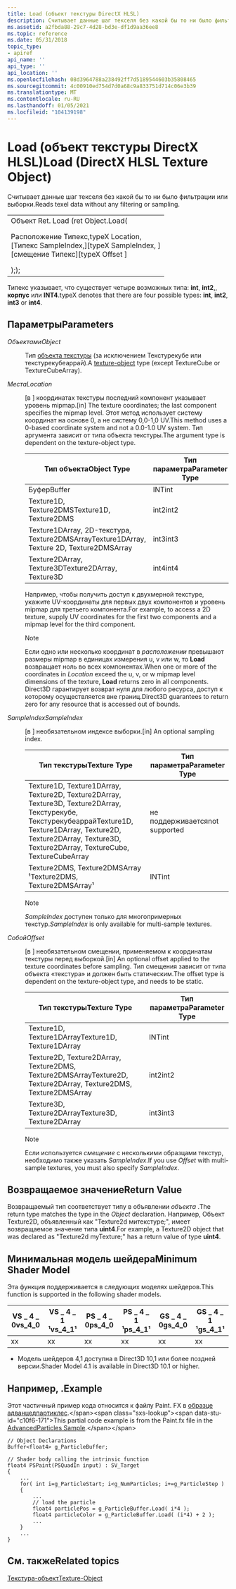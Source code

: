 ```yaml
---
title: Load (объект текстуры DirectX HLSL)
description: Считывает данные шаг текселя без какой бы то ни было фильтрации или выборки.
ms.assetid: a2fbda88-29c7-4d28-bd3e-df1d9aa36ee8
ms.topic: reference
ms.date: 05/31/2018
topic_type:
- apiref
api_name: ''
api_type: ''
api_location: ''
ms.openlocfilehash: 08d3964788a238492ff7d5189544603b35808465
ms.sourcegitcommit: 4c00910ed754d7d0a68c9a833751d714c06e3b39
ms.translationtype: MT
ms.contentlocale: ru-RU
ms.lasthandoff: 01/05/2021
ms.locfileid: "104139198"
---
```

# <a name="load-directx-hlsl-texture-object"></a><span data-ttu-id="c10f6-103">Load (объект текстуры DirectX HLSL)</span><span class="sxs-lookup"><span data-stu-id="c10f6-103">Load (DirectX HLSL Texture Object)</span></span>

<span data-ttu-id="c10f6-104">Считывает данные шаг текселя без какой бы то ни было фильтрации или выборки.</span><span class="sxs-lookup"><span data-stu-id="c10f6-104">Reads texel data without any filtering or sampling.</span></span>



<table>
<tbody>
<tr class="odd">
<td><span data-ttu-id="c10f6-105">Объект Ret. Load (</span><span class="sxs-lookup"><span data-stu-id="c10f6-105">ret Object.Load(</span></span><dl> <span data-ttu-id="c10f6-106">Расположение Типекс,</span><span class="sxs-lookup"><span data-stu-id="c10f6-106">typeX Location,</span></span><br />
<span data-ttu-id="c10f6-107">[Типекс SampleIndex,]</span><span class="sxs-lookup"><span data-stu-id="c10f6-107">[typeX SampleIndex, ]</span></span><br />
<span data-ttu-id="c10f6-108">[смещение Типекс]</span><span class="sxs-lookup"><span data-stu-id="c10f6-108">[typeX Offset ]</span></span><br />
</dl><span data-ttu-id="c10f6-109">);</span><span class="sxs-lookup"><span data-stu-id="c10f6-109">);</span></span></td>
</tr>
</tbody>
</table>

<span data-ttu-id="c10f6-110">Типекс указывает, что существует четыре возможных типа: **int**, **int2**,, **корпус** или **INT4**.</span><span class="sxs-lookup"><span data-stu-id="c10f6-110">typeX denotes that there are four possible types: **int**, **int2**, **int3** or **int4**.</span></span>

 

## <a name="parameters"></a><span data-ttu-id="c10f6-111">Параметры</span><span class="sxs-lookup"><span data-stu-id="c10f6-111">Parameters</span></span>

<dl> <dt>

<span data-ttu-id="c10f6-112"><span id="Object"></span><span id="object"></span><span id="OBJECT"></span>*Объектами*</span><span class="sxs-lookup"><span data-stu-id="c10f6-112"><span id="Object"></span><span id="object"></span><span id="OBJECT"></span>*Object*</span></span>
</dt> <dd>

<span data-ttu-id="c10f6-113">Тип [объекта текстуры](dx-graphics-hlsl-to-type.md) (за исключением Текстурекубе или текстурекубеаррай).</span><span class="sxs-lookup"><span data-stu-id="c10f6-113">A [texture-object](dx-graphics-hlsl-to-type.md) type (except TextureCube or TextureCubeArray).</span></span>

</dd> <dt>

<span data-ttu-id="c10f6-114"><span id="Location"></span><span id="location"></span><span id="LOCATION"></span>*Места*</span><span class="sxs-lookup"><span data-stu-id="c10f6-114"><span id="Location"></span><span id="location"></span><span id="LOCATION"></span>*Location*</span></span>
</dt> <dd>

<span data-ttu-id="c10f6-115">\[в \] координатах текстуры последний компонент указывает уровень mipmap.</span><span class="sxs-lookup"><span data-stu-id="c10f6-115">\[in\] The texture coordinates; the last component specifies the mipmap level.</span></span> <span data-ttu-id="c10f6-116">Этот метод использует систему координат на основе 0, а не систему 0,0-1,0 UV.</span><span class="sxs-lookup"><span data-stu-id="c10f6-116">This method uses a 0-based coordinate system and not a 0.0-1.0 UV system.</span></span> <span data-ttu-id="c10f6-117">Тип аргумента зависит от типа объекта текстуры.</span><span class="sxs-lookup"><span data-stu-id="c10f6-117">The argument type is dependent on the texture-object type.</span></span>



| <span data-ttu-id="c10f6-118">Тип объекта</span><span class="sxs-lookup"><span data-stu-id="c10f6-118">Object Type</span></span>                                  | <span data-ttu-id="c10f6-119">Тип параметра</span><span class="sxs-lookup"><span data-stu-id="c10f6-119">Parameter Type</span></span> |
|----------------------------------------------|----------------|
| <span data-ttu-id="c10f6-120">Буфер</span><span class="sxs-lookup"><span data-stu-id="c10f6-120">Buffer</span></span>                                       | <span data-ttu-id="c10f6-121">INT</span><span class="sxs-lookup"><span data-stu-id="c10f6-121">int</span></span>            |
| <span data-ttu-id="c10f6-122">Texture1D, Texture2DMS</span><span class="sxs-lookup"><span data-stu-id="c10f6-122">Texture1D, Texture2DMS</span></span>                       | <span data-ttu-id="c10f6-123">int2</span><span class="sxs-lookup"><span data-stu-id="c10f6-123">int2</span></span>           |
| <span data-ttu-id="c10f6-124">Texture1DArray, 2D-текстура, Texture2DMSArray</span><span class="sxs-lookup"><span data-stu-id="c10f6-124">Texture1DArray, Texture 2D, Texture2DMSArray</span></span> | <span data-ttu-id="c10f6-125">int3</span><span class="sxs-lookup"><span data-stu-id="c10f6-125">int3</span></span>           |
| <span data-ttu-id="c10f6-126">Texture2DArray, Texture3D</span><span class="sxs-lookup"><span data-stu-id="c10f6-126">Texture2DArray, Texture3D</span></span>                    | <span data-ttu-id="c10f6-127">int4</span><span class="sxs-lookup"><span data-stu-id="c10f6-127">int4</span></span>           |



 

<span data-ttu-id="c10f6-128">Например, чтобы получить доступ к двухмерной текстуре, укажите UV-координаты для первых двух компонентов и уровень mipmap для третьего компонента.</span><span class="sxs-lookup"><span data-stu-id="c10f6-128">For example, to access a 2D texture, supply UV coordinates for the first two components and a mipmap level for the third component.</span></span>

> [!Note]  
> <span data-ttu-id="c10f6-129">Если одно или несколько координат в *расположении* превышают размеры mipmap в единицах измерения u, v или w, то **Load** возвращает ноль во всех компонентах.</span><span class="sxs-lookup"><span data-stu-id="c10f6-129">When one or more of the coordinates in *Location* exceed the u, v, or w mipmap level dimensions of the texture, **Load** returns zero in all components.</span></span> <span data-ttu-id="c10f6-130">Direct3D гарантирует возврат нуля для любого ресурса, доступ к которому осуществляется вне границ.</span><span class="sxs-lookup"><span data-stu-id="c10f6-130">Direct3D guarantees to return zero for any resource that is accessed out of bounds.</span></span>

 

</dd> <dt>

<span data-ttu-id="c10f6-131"><span id="SampleIndex"></span><span id="sampleindex"></span><span id="SAMPLEINDEX"></span>*SampleIndex*</span><span class="sxs-lookup"><span data-stu-id="c10f6-131"><span id="SampleIndex"></span><span id="sampleindex"></span><span id="SAMPLEINDEX"></span>*SampleIndex*</span></span>
</dt> <dd>

<span data-ttu-id="c10f6-132">\[в \] необязательном индексе выборки.</span><span class="sxs-lookup"><span data-stu-id="c10f6-132">\[in\] An optional sampling index.</span></span>



| <span data-ttu-id="c10f6-133">Тип текстуры</span><span class="sxs-lookup"><span data-stu-id="c10f6-133">Texture Type</span></span>                                                                                                   | <span data-ttu-id="c10f6-134">Тип параметра</span><span class="sxs-lookup"><span data-stu-id="c10f6-134">Parameter Type</span></span> |
|----------------------------------------------------------------------------------------------------------------|----------------|
| <span data-ttu-id="c10f6-135">Texture1D, Texture1DArray, Texture2D, Texture2DArray, Texture3D, Texture2DArray, Текстурекубе, Текстурекубеаррай</span><span class="sxs-lookup"><span data-stu-id="c10f6-135">Texture1D, Texture1DArray, Texture2D, Texture2DArray, Texture3D, Texture2DArray, TextureCube, TextureCubeArray</span></span> | <span data-ttu-id="c10f6-136">не поддерживается</span><span class="sxs-lookup"><span data-stu-id="c10f6-136">not supported</span></span>  |
| <span data-ttu-id="c10f6-137">Texture2DMS, Texture2DMSArray ¹</span><span class="sxs-lookup"><span data-stu-id="c10f6-137">Texture2DMS, Texture2DMSArray¹</span></span>                                                                                 | <span data-ttu-id="c10f6-138">INT</span><span class="sxs-lookup"><span data-stu-id="c10f6-138">int</span></span>            |



 

> [!Note]  
> <span data-ttu-id="c10f6-139">*SampleIndex* доступен только для многопримерных текстур.</span><span class="sxs-lookup"><span data-stu-id="c10f6-139">*SampleIndex* is only available for multi-sample textures.</span></span>

 

</dd> <dt>

<span data-ttu-id="c10f6-140"><span id="Offset"></span><span id="offset"></span><span id="OFFSET"></span>*Собой*</span><span class="sxs-lookup"><span data-stu-id="c10f6-140"><span id="Offset"></span><span id="offset"></span><span id="OFFSET"></span>*Offset*</span></span>
</dt> <dd>

<span data-ttu-id="c10f6-141">\[в \] необязательном смещении, применяемом к координатам текстуры перед выборкой.</span><span class="sxs-lookup"><span data-stu-id="c10f6-141">\[in\] An optional offset applied to the texture coordinates before sampling.</span></span> <span data-ttu-id="c10f6-142">Тип смещения зависит от типа объекта «текстура» и должен быть статическим.</span><span class="sxs-lookup"><span data-stu-id="c10f6-142">The offset type is dependent on the texture-object type, and needs to be static.</span></span>



| <span data-ttu-id="c10f6-143">Тип текстуры</span><span class="sxs-lookup"><span data-stu-id="c10f6-143">Texture Type</span></span>                                             | <span data-ttu-id="c10f6-144">Тип параметра</span><span class="sxs-lookup"><span data-stu-id="c10f6-144">Parameter Type</span></span> |
|----------------------------------------------------------|----------------|
| <span data-ttu-id="c10f6-145">Texture1D, Texture1DArray</span><span class="sxs-lookup"><span data-stu-id="c10f6-145">Texture1D, Texture1DArray</span></span>                                | <span data-ttu-id="c10f6-146">INT</span><span class="sxs-lookup"><span data-stu-id="c10f6-146">int</span></span>            |
| <span data-ttu-id="c10f6-147">Texture2D, Texture2DArray, Texture2DMS, Texture2DMSArray</span><span class="sxs-lookup"><span data-stu-id="c10f6-147">Texture2D, Texture2DArray, Texture2DMS, Texture2DMSArray</span></span> | <span data-ttu-id="c10f6-148">int2</span><span class="sxs-lookup"><span data-stu-id="c10f6-148">int2</span></span>           |
| <span data-ttu-id="c10f6-149">Texture3D, Texture2DArray</span><span class="sxs-lookup"><span data-stu-id="c10f6-149">Texture3D, Texture2DArray</span></span>                                | <span data-ttu-id="c10f6-150">int3</span><span class="sxs-lookup"><span data-stu-id="c10f6-150">int3</span></span>           |



 

> [!Note]  
> <span data-ttu-id="c10f6-151">Если используется *смещение* с несколькими образцами текстур, необходимо также указать *SampleIndex*.</span><span class="sxs-lookup"><span data-stu-id="c10f6-151">If you use *Offset* with multi-sample textures, you must also specify *SampleIndex*.</span></span>

 

</dd> </dl>

## <a name="return-value"></a><span data-ttu-id="c10f6-152">Возвращаемое значение</span><span class="sxs-lookup"><span data-stu-id="c10f6-152">Return Value</span></span>

<span data-ttu-id="c10f6-153">Возвращаемый тип соответствует типу в объявлении *объекта* .</span><span class="sxs-lookup"><span data-stu-id="c10f6-153">The return type matches the type in the *Object* declaration.</span></span> <span data-ttu-id="c10f6-154">Например, Объект Texture2D, объявленный как "Texture2d <uint4> митекстуре;", имеет возвращаемое значение типа **uint4**.</span><span class="sxs-lookup"><span data-stu-id="c10f6-154">For example, a Texture2D object that was declared as "Texture2d<uint4> myTexture;" has a return value of type **uint4**.</span></span>

## <a name="minimum-shader-model"></a><span data-ttu-id="c10f6-155">Минимальная модель шейдера</span><span class="sxs-lookup"><span data-stu-id="c10f6-155">Minimum Shader Model</span></span>

<span data-ttu-id="c10f6-156">Эта функция поддерживается в следующих моделях шейдеров.</span><span class="sxs-lookup"><span data-stu-id="c10f6-156">This function is supported in the following shader models.</span></span>



| <span data-ttu-id="c10f6-157">VS \_ 4 \_ 0</span><span class="sxs-lookup"><span data-stu-id="c10f6-157">vs\_4\_0</span></span> | <span data-ttu-id="c10f6-158">VS \_ 4 \_ 1 ¹</span><span class="sxs-lookup"><span data-stu-id="c10f6-158">vs\_4\_1¹</span></span> | <span data-ttu-id="c10f6-159">PS \_ 4 \_ 0</span><span class="sxs-lookup"><span data-stu-id="c10f6-159">ps\_4\_0</span></span> | <span data-ttu-id="c10f6-160">PS \_ 4 \_ 1 ¹</span><span class="sxs-lookup"><span data-stu-id="c10f6-160">ps\_4\_1¹</span></span> | <span data-ttu-id="c10f6-161">GS \_ 4 \_ 0</span><span class="sxs-lookup"><span data-stu-id="c10f6-161">gs\_4\_0</span></span> | <span data-ttu-id="c10f6-162">GS \_ 4 \_ 1 ¹</span><span class="sxs-lookup"><span data-stu-id="c10f6-162">gs\_4\_1¹</span></span> |
|----------|-----------|----------|-----------|----------|-----------|
| <span data-ttu-id="c10f6-163">x</span><span class="sxs-lookup"><span data-stu-id="c10f6-163">x</span></span>        | <span data-ttu-id="c10f6-164">x</span><span class="sxs-lookup"><span data-stu-id="c10f6-164">x</span></span>         | <span data-ttu-id="c10f6-165">x</span><span class="sxs-lookup"><span data-stu-id="c10f6-165">x</span></span>        | <span data-ttu-id="c10f6-166">x</span><span class="sxs-lookup"><span data-stu-id="c10f6-166">x</span></span>         | <span data-ttu-id="c10f6-167">x</span><span class="sxs-lookup"><span data-stu-id="c10f6-167">x</span></span>        | <span data-ttu-id="c10f6-168">x</span><span class="sxs-lookup"><span data-stu-id="c10f6-168">x</span></span>         |



 

-   <span data-ttu-id="c10f6-169">Модель шейдеров 4,1 доступна в Direct3D 10,1 или более поздней версии.</span><span class="sxs-lookup"><span data-stu-id="c10f6-169">Shader Model 4.1 is available in Direct3D 10.1 or higher.</span></span>

## <a name="example"></a><span data-ttu-id="c10f6-170">Например, .</span><span class="sxs-lookup"><span data-stu-id="c10f6-170">Example</span></span>

<span data-ttu-id="c10f6-171">Этот частичный пример кода относится к файлу Paint. FX в [образце адванцедпартиклес](https://msdn.microsoft.com/library/Ee416394(v=VS.85).aspx).</span><span class="sxs-lookup"><span data-stu-id="c10f6-171">This partial code example is from the Paint.fx file in the [AdvancedParticles Sample](https://msdn.microsoft.com/library/Ee416394(v=VS.85).aspx).</span></span>


```
// Object Declarations
Buffer<float4> g_ParticleBuffer;

// Shader body calling the intrinsic function
float4 PSPaint(PSQuadIn input) : SV_Target
{       
    ... 
    for( int i=g_ParticleStart; i<g_NumParticles; i+=g_ParticleStep )
    {
        ... 
        // load the particle
        float4 particlePos = g_ParticleBuffer.Load( i*4 );
        float4 particleColor = g_ParticleBuffer.Load( (i*4) + 2 );
        ...     
    }
    ...
}   
```



## <a name="related-topics"></a><span data-ttu-id="c10f6-172">См. также</span><span class="sxs-lookup"><span data-stu-id="c10f6-172">Related topics</span></span>

<dl> <dt>

[<span data-ttu-id="c10f6-173">Текстура-объект</span><span class="sxs-lookup"><span data-stu-id="c10f6-173">Texture-Object</span></span>](dx-graphics-hlsl-to-type.md)
</dt> </dl>

 

 




